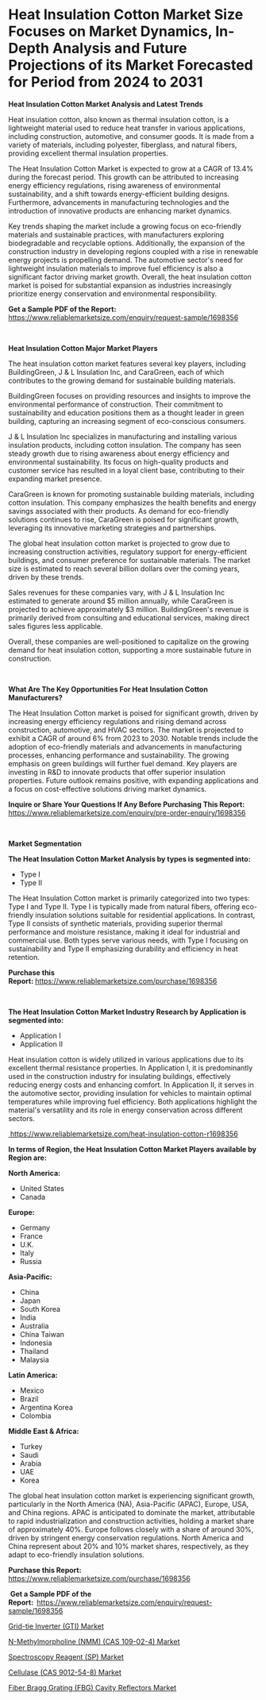 <p><h1>Heat Insulation Cotton Market Size Focuses on Market Dynamics, In-Depth Analysis and Future Projections of its Market Forecasted for Period from 2024 to 2031</h1></p><p><strong>Heat Insulation Cotton Market Analysis and Latest Trends</strong></p>
<p><p>Heat insulation cotton, also known as thermal insulation cotton, is a lightweight material used to reduce heat transfer in various applications, including construction, automotive, and consumer goods. It is made from a variety of materials, including polyester, fiberglass, and natural fibers, providing excellent thermal insulation properties.</p><p>The Heat Insulation Cotton Market is expected to grow at a CAGR of 13.4% during the forecast period. This growth can be attributed to increasing energy efficiency regulations, rising awareness of environmental sustainability, and a shift towards energy-efficient building designs. Furthermore, advancements in manufacturing technologies and the introduction of innovative products are enhancing market dynamics. </p><p>Key trends shaping the market include a growing focus on eco-friendly materials and sustainable practices, with manufacturers exploring biodegradable and recyclable options. Additionally, the expansion of the construction industry in developing regions coupled with a rise in renewable energy projects is propelling demand. The automotive sector's need for lightweight insulation materials to improve fuel efficiency is also a significant factor driving market growth. Overall, the heat insulation cotton market is poised for substantial expansion as industries increasingly prioritize energy conservation and environmental responsibility.</p></p>
<p><strong>Get a Sample PDF of the Report:&nbsp;</strong> <a href="https://www.reliablemarketsize.com/enquiry/request-sample/1698356?utm_campaign=1261&utm_medium=2&utm_source=Github&utm_content=ia&utm_term=12102024&utm_id=heat-insulation-cotton">https://www.reliablemarketsize.com/enquiry/request-sample/1698356</a></p>
<p>&nbsp;</p>
<p><strong>Heat Insulation Cotton Major Market Players</strong></p>
<p><p>The heat insulation cotton market features several key players, including BuildingGreen, J & L Insulation Inc, and CaraGreen, each of which contributes to the growing demand for sustainable building materials.</p><p>BuildingGreen focuses on providing resources and insights to improve the environmental performance of construction. Their commitment to sustainability and education positions them as a thought leader in green building, capturing an increasing segment of eco-conscious consumers.</p><p>J & L Insulation Inc specializes in manufacturing and installing various insulation products, including cotton insulation. The company has seen steady growth due to rising awareness about energy efficiency and environmental sustainability. Its focus on high-quality products and customer service has resulted in a loyal client base, contributing to their expanding market presence.</p><p>CaraGreen is known for promoting sustainable building materials, including cotton insulation. This company emphasizes the health benefits and energy savings associated with their products. As demand for eco-friendly solutions continues to rise, CaraGreen is poised for significant growth, leveraging its innovative marketing strategies and partnerships.</p><p>The global heat insulation cotton market is projected to grow due to increasing construction activities, regulatory support for energy-efficient buildings, and consumer preference for sustainable materials. The market size is estimated to reach several billion dollars over the coming years, driven by these trends.</p><p>Sales revenues for these companies vary, with J & L Insulation Inc estimated to generate around $5 million annually, while CaraGreen is projected to achieve approximately $3 million. BuildingGreen's revenue is primarily derived from consulting and educational services, making direct sales figures less applicable.</p><p>Overall, these companies are well-positioned to capitalize on the growing demand for heat insulation cotton, supporting a more sustainable future in construction.</p></p>
<p>&nbsp;</p>
<p><strong>What Are The Key Opportunities For Heat Insulation Cotton Manufacturers?</strong></p>
<p><p>The Heat Insulation Cotton market is poised for significant growth, driven by increasing energy efficiency regulations and rising demand across construction, automotive, and HVAC sectors. The market is projected to exhibit a CAGR of around 6% from 2023 to 2030. Notable trends include the adoption of eco-friendly materials and advancements in manufacturing processes, enhancing performance and sustainability. The growing emphasis on green buildings will further fuel demand. Key players are investing in R&D to innovate products that offer superior insulation properties. Future outlook remains positive, with expanding applications and a focus on cost-effective solutions driving market dynamics.</p></p>
<p><strong>Inquire or Share Your Questions If Any Before Purchasing This Report:</strong> <a href="https://www.reliablemarketsize.com/enquiry/pre-order-enquiry/1698356?utm_campaign=1261&utm_medium=2&utm_source=Github&utm_content=ia&utm_term=12102024&utm_id=heat-insulation-cotton">https://www.reliablemarketsize.com/enquiry/pre-order-enquiry/1698356</a></p>
<p>&nbsp;</p>
<p><strong>Market Segmentation</strong></p>
<p><strong>The Heat Insulation Cotton Market Analysis by types is segmented into:</strong></p>
<p><ul><li>Type I</li><li>Type II</li></ul></p>
<p><p>The Heat Insulation Cotton market is primarily categorized into two types: Type I and Type II. Type I is typically made from natural fibers, offering eco-friendly insulation solutions suitable for residential applications. In contrast, Type II consists of synthetic materials, providing superior thermal performance and moisture resistance, making it ideal for industrial and commercial use. Both types serve various needs, with Type I focusing on sustainability and Type II emphasizing durability and efficiency in heat retention.</p></p>
<p><strong>Purchase this Report:&nbsp;</strong><a href="https://www.reliablemarketsize.com/purchase/1698356?utm_campaign=1261&utm_medium=2&utm_source=Github&utm_content=ia&utm_term=12102024&utm_id=heat-insulation-cotton">https://www.reliablemarketsize.com/purchase/1698356</a></p>
<p>&nbsp;</p>
<p><strong>The Heat Insulation Cotton Market Industry Research by Application is segmented into:</strong></p>
<p><ul><li>Application I</li><li>Application II</li></ul></p>
<p><p>Heat insulation cotton is widely utilized in various applications due to its excellent thermal resistance properties. In Application I, it is predominantly used in the construction industry for insulating buildings, effectively reducing energy costs and enhancing comfort. In Application II, it serves in the automotive sector, providing insulation for vehicles to maintain optimal temperatures while improving fuel efficiency. Both applications highlight the material's versatility and its role in energy conservation across different sectors.</p></p>
<p><a href="https://www.reliablemarketsize.com/heat-insulation-cotton-r1698356?utm_campaign=1261&utm_medium=2&utm_source=Github&utm_content=ia&utm_term=12102024&utm_id=heat-insulation-cotton">&nbsp;https://www.reliablemarketsize.com/heat-insulation-cotton-r1698356</a></p>
<p><strong>In terms of Region, the Heat Insulation Cotton Market Players available by Region are:</strong></p>
<p>
    <p> <strong> North America: </strong>
        <ul>
            <li>United States</li>
            <li>Canada</li>
        </ul>
        </p> 
    <p> <strong> Europe: </strong>
        <ul>
            <li>Germany</li>
            <li>France</li>
            <li>U.K.</li>
            <li>Italy</li>
            <li>Russia</li>
        </ul>
        </p> 
    <p> <strong> Asia-Pacific: </strong>
        <ul>
            <li>China</li>
            <li>Japan</li>
            <li>South Korea</li>
            <li>India</li>
            <li>Australia</li>
            <li>China Taiwan</li>
            <li>Indonesia</li>
            <li>Thailand</li>
            <li>Malaysia</li>
        </ul>
        </p> 
    <p> <strong> Latin America: </strong>
        <ul>
            <li>Mexico</li>
            <li>Brazil</li>
            <li>Argentina Korea</li>
            <li>Colombia</li>
        </ul>
        </p> 
    <p> <strong> Middle East & Africa: </strong>
        <ul>
            <li>Turkey</li>
            <li>Saudi</li>
            <li>Arabia</li>
            <li>UAE</li>
            <li>Korea</li>
        </ul>
    </p>
    </p>
<p><p>The global heat insulation cotton market is experiencing significant growth, particularly in the North America (NA), Asia-Pacific (APAC), Europe, USA, and China regions. APAC is anticipated to dominate the market, attributable to rapid industrialization and construction activities, holding a market share of approximately 40%. Europe follows closely with a share of around 30%, driven by stringent energy conservation regulations. North America and China represent about 20% and 10% market shares, respectively, as they adapt to eco-friendly insulation solutions.</p></p>
<p><strong>Purchase this Report: </strong><a href="https://www.reliablemarketsize.com/purchase/1698356?utm_campaign=1261&utm_medium=2&utm_source=Github&utm_content=ia&utm_term=12102024&utm_id=heat-insulation-cotton">https://www.reliablemarketsize.com/purchase/1698356</a></p>
<p>&nbsp;<strong>Get a Sample PDF of the Report:&nbsp;&nbsp;</strong><a href="https://www.reliablemarketsize.com/enquiry/request-sample/1698356?utm_campaign=1261&utm_medium=2&utm_source=Github&utm_content=ia&utm_term=12102024&utm_id=heat-insulation-cotton">https://www.reliablemarketsize.com/enquiry/request-sample/1698356</a></p>
<p><strong></strong></p>
<p><p><a href="https://www.linkedin.com/pulse/global-grid-tie-inverter-gti-market-size-trends-analysis-regional-mthqf?utm_campaign=1261&utm_medium=2&utm_source=Github&utm_content=ia&utm_term=12102024&utm_id=heat-insulation-cotton">Grid-tie Inverter (GTI) Market</a></p><p><a href="https://www.linkedin.com/pulse/influencing-factors-n-methylmorpholine-nmm-cas-109-02-4-b7xme?utm_campaign=1261&utm_medium=2&utm_source=Github&utm_content=ia&utm_term=12102024&utm_id=heat-insulation-cotton">N-Methylmorpholine (NMM) (CAS 109-02-4) Market</a></p><p><a href="https://www.linkedin.com/pulse/spectroscopy-reagent-sp-market-research-report-2024-2031-c7g1f?utm_campaign=1261&utm_medium=2&utm_source=Github&utm_content=ia&utm_term=12102024&utm_id=heat-insulation-cotton">Spectroscopy Reagent (SP) Market</a></p><p><a href="https://www.linkedin.com/pulse/cellulase-cas-9012-54-8-market-outlook-share-analysis--lq4se?utm_campaign=1261&utm_medium=2&utm_source=Github&utm_content=ia&utm_term=12102024&utm_id=heat-insulation-cotton">Cellulase (CAS 9012-54-8) Market</a></p><p><a href="https://www.linkedin.com/pulse/in-depth-fiber-bragg-grating-fbg-cavity-reflectors-market-3qjof?utm_campaign=1261&utm_medium=2&utm_source=Github&utm_content=ia&utm_term=12102024&utm_id=heat-insulation-cotton">Fiber Bragg Grating (FBG) Cavity Reflectors Market</a></p></p>